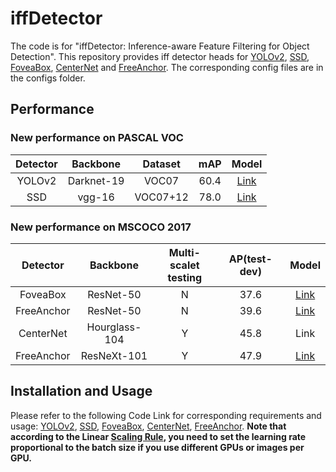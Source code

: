 # iffDetector
The code is for "iffDetector: Inference-aware Feature Filtering for Object Detection".
This repository provides iff detector heads for 
[YOLOv2](https://arxiv.org/pdf/1612.08242.pdf), 
[SSD](https://link.springer.com/chapter/10.1007/978-3-319-46448-0_2), 
[FoveaBox](https://arxiv.org/pdf/1904.03797.pdf), 
[CenterNet](https://arxiv.org/pdf/1904.08189.pdf) 
and [FreeAnchor](http://papers.nips.cc/paper/8309-freeanchor-learning-to-match-anchors-for-visual-object-detection.pdf).
The corresponding config files are in the configs folder.

## Performance

### New performance on PASCAL VOC

|Detector|Backbone|Dataset|mAP|Model|
| :-------: | :-------: | :-------: | :-------: | :-------: |
|YOLOv2|Darknet-19|VOC07|60.4|[Link](https://drive.google.com/file/d/1MUCV6nqMA-SNc70wPraY415BAsRhn33N/view?usp=sharing)|
|SSD|vgg-16|VOC07+12|78.0|[Link](https://drive.google.com/file/d/1gZzcAnR7lE17vD2PdzyjZCyfAp-8mKBX/view?usp=sharing)|

### New performance on MSCOCO 2017

|Detector|Backbone|Multi-scalet<br> testing|AP(test-dev)|Model|
| :-------: | :-------: | :-------: | :-------: | :-------: |
|FoveaBox|ResNet-50|N|37.6|[Link](https://drive.google.com/file/d/1lg2M2UNbfX6_CrOIEEzoOztxi_s0VncT/view?usp=sharing)|
|FreeAnchor|ResNet-50|N|39.6|[Link](https://drive.google.com/file/d/1QAyLSQ2KjqPecdme6QDgHWXSE7d5xx0v/view?usp=sharing)|
|CenterNet|Hourglass-104|Y|45.8|Link|
|FreeAnchor|ResNeXt-101|Y|47.9|[Link](https://drive.google.com/file/d/1tMqB41wAq4bd87emnavyyiIPvQJJL8mP/view?usp=sharing)|

## Installation and Usage

Please refer to the following Code Link for corresponding requirements and usage:
[YOLOv2](https://github.com/longcw/yolo2-pytorch), [SSD](https://github.com/amdegroot/ssd.pytorch), [FoveaBox](https://github.com/open-mmlab/mmdetection), [CenterNet](https://github.com/xingyizhou/CenterNet), [FreeAnchor](https://github.com/zhangxiaosong18/FreeAnchor). 
**Note that according to the Linear [Scaling Rule](https://arxiv.org/abs/1706.02677), you need to set the learning rate proportional to the batch size if you use different GPUs or images per GPU.**

